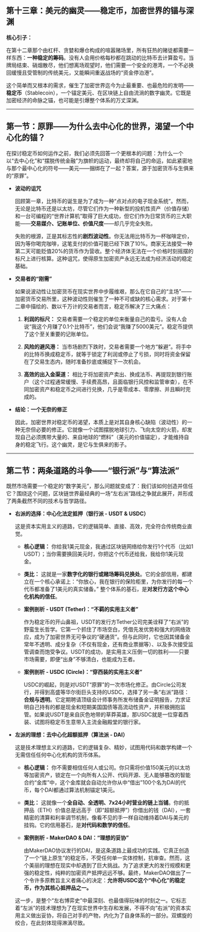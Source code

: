 



## **第十三章：美元的幽灵——稳定币，加密世界的锚与深渊**



**核心引子：**



在第十二章那个由杠杆、贪婪和爆仓构成的喧嚣赌场里，所有狂热的赌徒都需要一样东西：**一种稳定的筹码**。没有人会用价格每秒都在跳动的比特币去计算盈亏。当牌局结束、硝烟散尽，他们想离场观望时，他们需要一个安全的港湾，一个不必换回缓慢且受管制的传统美元，又能瞬间重返战场的“资金停泊港”。



这个简单而又根本的需求，催生了加密世界迄今为止最重要、也最危险的发明——**稳定币**（Stablecoin），一个锚定美元、在区块链上自由流淌的数字幽灵。它既是加密经济的命脉之锚，也可能是引爆整个体系的万丈深渊。



---



## **第一节：原罪——为什么去中心化的世界，渴望一个中心化的锚？**



在探讨稳定币如何运作之前，我们必须先回答一个更根本的问题：为什么一个以“去中心化”和“摆脱传统金融”为旗帜的运动，最终却将自己的命运，如此紧密地与那个最中心化的符号——美元——捆绑在了一起？答案，源于加密货币与生俱来的“原罪”。



*   **波动的诅咒**



    回顾第一章，比特币的诞生是为了成为一种“点对点的电子现金系统”。然而，无论是比特币还是以太坊，尽管它们作为一种新型的投机性资产（价值存储）和一台可编程的“世界计算机”取得了巨大成功，但它们作为日常货币的三大职能——**交易媒介、记账单位、价值尺度**——却几乎完全失败。



    失败的根源，正是其标志性的**剧烈波动性**。你无法用比特币为一杯咖啡定价，因为等你喝完咖啡，这笔支付的价值可能已经下跌了10%。商家无法接受一种第二天可能贬值20%的货币作为营收。整个经济体无法在一个价格时刻摇摆的标尺上进行核算。这种诅咒，使得原生加密资产永远无法成为经济活动的稳定基础。



*   **交易者的“刚需”**



    如果说波动性让加密货币在现实世界中步履维艰，那么在它自己的“主场”——加密货币交易所里，这种波动性则催生了一种不可或缺的核心需求。对于第十二章中描绘的、数以千万计的交易者而言，稳定币解决了三大痛点：



    1.  **利润的标尺：** 交易者需要一个稳定的单位来衡量自己的盈亏。没有人会说“我这个月赚了0.1个比特币”，他们会说“我赚了5000美元”。稳定币提供了这个至关重要的记账单位。

    2.  **风险的避风港：** 当市场剧烈下跌时，交易者需要一个地方“躲避”。将手中的比特币换成稳定币，就等于锁定了利润或停止了亏损，同时将资金保留在了交易生态内，随时准备抄底或捕捉下一次机会。

    3.  **高效的出入金渠道：** 相比于将加密资产卖出、换成法币、再提现到银行账户（这个过程通常缓慢、手续费高昂，且面临银行风控和监管审查），在不同加密资产和稳定币之间进行兑换，几乎是零成本、零摩擦、并且瞬时完成的。



*   **结论：一个无奈的修正**



    因此，加密世界对稳定币的渴望，本质上是对其自身核心缺陷（波动性）的一种无奈但必要的修正。它就像一个试图摆脱地球引力、飞向太空的火箭，却发现自己必须携带大量的、来自地球的“燃料”（美元的价值锚定），才能维持自身的稳定飞行。这个幽灵，是它与生俱来的影子。



---



## **第二节：两条道路的斗争——“银行派”与“算法派”**



既然市场需要一个稳定的“数字美元”，那么问题就变成了：我们该如何创造并信任它？围绕这个问题，区块链世界最经典的一场“左右派”路线之争就此展开，并形成了两条截然不同的技术与哲学路径。



*   **右派的选择：中心化法定抵押（银行派 - USDT & USDC）**



    这是资本实用主义的道路，它的逻辑简单、直接、高效，完全符合传统商业直觉。



    *   **核心逻辑：** 你给我1美元现金，我通过区块链网络给你发行1个代币（比如1 USDT）；当你需要换回美元时，你把这个代币还给我，我给你1美元现金。

    *   **类比：** 这就是一家**数字化的银行或赌场筹码兑换处**。它的全部信用，都建立在一个核心承诺上：“你放心，我在银行的保险柜里，为你发行的每一个代币都准备了1美元的真实储备。” 整个体系的基石，是**对发行方这个中心化机构的信任**。



    *   **案例剖析 - USDT (Tether)：“不羁的实用主义者”**

        作为稳定币的开山鼻祖，USDT的发行方Tether公司完美诠释了“右派”的野蛮生长哲学。它第一个抓住了市场空白，凭借先发优势和强大的网络效应，成为了加密世界无可争议的“硬通货”。但与此同时，它也因其储备金常年不透明、成分复杂（不仅有现金，还有商业票据等）、以及多次接受监管调查而饱受争议。USDT的成功，是实用主义压倒一切的胜利——只要市场需要，即便“出身”不够清白，也能成为王者。



    *   **案例剖析 - USDC (Circle)：“穿西装的实用主义者”**

        USDC的崛起，则是对USDT“原罪”的一次市场化修正。由Circle公司发行，并得到高盛等华尔街巨头支持的USDC，选择了另一条“右派”路径：**合规与透明**。它定期聘请顶级会计师事务所发布储备金证明报告，力求证明自己持有的都是现金和短期美国国债等高流动性资产，并积极拥抱监管。如果说USDT是来自灰色地带的草莽英雄，那USDC就是一位穿着西装、试图将稳定币生意带入主流金融殿堂的银行家。



*   **左派的理想：去中心化超额抵押（算法派 - DAI）**



    这是技术理想主义的道路，它的逻辑复杂、精妙，试图用代码和数学构建一个无需信任任何中心化机构的货币体系。



    *   **核心逻辑：** 你不需要相信任何人或公司。你只需将价值150美元的以太坊等加密资产，锁定在一个向所有人公开、代码开源、无人能够篡改的智能合约“金库”中，这个金库就会自动允许你从中“借出”100个名为DAI的代币，每个DAI都通过算法机制锚定1美元。

    *   **类比：** 这就像一个**全自动、全透明、7x24小时营业的链上当铺**。你的抵押品（ETH）价值总是远高于（即“超额抵押”）你借出的钱（DAI），一套精密的清算和利率调节机制，像看不见的手一样自动维持着DAI与美元的挂钩。它的信用基石，是**对代码和数学的信任**。



    *   **案例剖析 - MakerDAO & DAI：“理想的妥协”**

        由MakerDAO协议发行的DAI，是这条道路上最成功的实践。它真正创造了一个“链上原生”的稳定币，不受任何单一实体控制，抗审查。然而，这个美丽的理想在现实中却遇到了巨大挑战。为了追求更大的发行规模和更强的稳定性，纯粹的加密资产抵押远远不够。最终，MakerDAO做出了一个令许多原教旨主义者痛心的决定：**允许将USDC这个“中心化”的稳定币，作为其核心抵押品之一。**



    这一步，是整个“左右博弈史”中最深刻、也最值得玩味的时刻之一。它标志着“左派”的技术理想为了在现实世界中生存和发展，不得不向“右派”的资本实用主义做出妥协，将自己对手的产物，内化为了自身体系的一部分。双螺旋的绞合，在此刻体现得淋漓尽致。